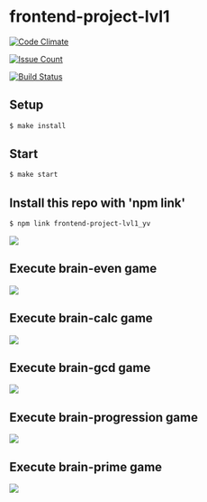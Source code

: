 # frontend-project-lvl1

[![Code Climate](https://codeclimate.com/github/hexlet-boilerplates/javascript-package/badges/gpa.svg)](https://codeclimate.com/github/yavictor/frontend-project-lvl1)

[![Issue Count](https://codeclimate.com/github/hexlet-boilerplates/javascript-package/badges/issue_count.svg)](https://codeclimate.com/github/yavictor/frontend-project-lvl1)

[![Build Status](https://travis-ci.org/yavictor/frontend-project-lvl1.svg?branch=master)](https://travis-ci.org/yavictor/frontend-project-lvl1)

## Setup

```sh
$ make install
```

## Start

```sh
$ make start
```

## Install this repo with 'npm link'

```sh
$ npm link frontend-project-lvl1_yv 
```
<a href="https://asciinema.org/a/zymgFOG3UEK4eZGL9ZWHtw32j" target="_blank"><img src="https://asciinema.org/a/zymgFOG3UEK4eZGL9ZWHtw32j.svg" /></a>

## Execute brain-even game

<a href="https://asciinema.org/a/VJtzyf57E2OD86svKSEHcvzGQ" target="_blank"><img src="https://asciinema.org/a/VJtzyf57E2OD86svKSEHcvzGQ.svg" /></a>

## Execute brain-calc game

<a href="https://asciinema.org/a/lOXjmtDJzjJ9VW4fq5I3VJSa8" target="_blank"><img src="https://asciinema.org/a/lOXjmtDJzjJ9VW4fq5I3VJSa8.svg" /></a>

## Execute brain-gcd game

<a href="https://asciinema.org/a/lfMBecldB1tJm14AuiSOuHja2" target="_blank"><img src="https://asciinema.org/a/lfMBecldB1tJm14AuiSOuHja2.svg" /></a>

## Execute brain-progression game

<a href="https://asciinema.org/a/LQBxsB9gRKXXkWEISlbPYvipn" target="_blank"><img src="https://asciinema.org/a/LQBxsB9gRKXXkWEISlbPYvipn.svg" /></a>

## Execute brain-prime game

<a href="https://asciinema.org/a/7fQH7ioEkuEbbgrdJEPHvQBtZ" target="_blank"><img src="https://asciinema.org/a/7fQH7ioEkuEbbgrdJEPHvQBtZ.svg" /></a>
